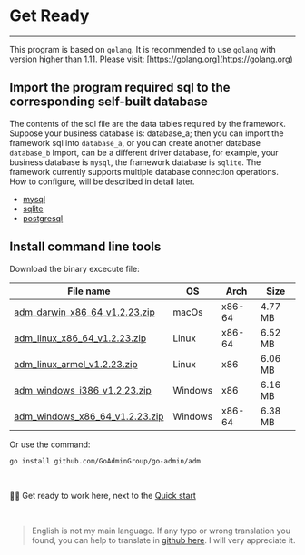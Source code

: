 # Get Ready
---

This program is based on ```golang```. It is recommended to use ```golang``` with version higher than 1.11. Please visit: [https://golang.org](https://golang.org)

## Import the program required sql to the corresponding self-built database

The contents of the sql file are the data tables required by the framework. Suppose your business database is: database_a; then you can import the framework sql into ```database_a```, or you can create another database ```database_b``` Import, can be a different driver database, for example, your business database is ```mysql```, the framework database is ```sqlite```. The framework currently supports multiple database connection operations. How to configure, will be described in detail later.

- [mysql](https://raw.githubusercontent.com/GoAdminGroup/go-admin/master/data/admin.sql)
- [sqlite](https://raw.githubusercontent.com/GoAdminGroup/go-admin/master/data/admin.db)
- [postgresql](https://raw.githubusercontent.com/GoAdminGroup/go-admin/master/data/admin.pgsql)

## Install command line tools

Download the binary excecute file: 

|  File name   | OS  | Arch  | Size  |
|  ----  | ----  | ----  |----  |
| [adm_darwin_x86_64_v1.2.23.zip](http://file.go-admin.cn/go_admin/cli/v1_2_23/adm_darwin_x86_64_v1.2.23.zip)  | macOs | x86-64 | 4.77 MB
| [adm_linux_x86_64_v1.2.23.zip](http://file.go-admin.cn/go_admin/cli/v1_2_23/adm_linux_x86_64_v1.2.23.zip)  | Linux | x86-64   | 6.52 MB
| [adm_linux_armel_v1.2.23.zip](http://file.go-admin.cn/go_admin/cli/v1_2_23/adm_linux_armel_v1.2.23.zip)  | Linux | x86   | 6.06 MB
| [adm_windows_i386_v1.2.23.zip](http://file.go-admin.cn/go_admin/cli/v1_2_23/adm_windows_i386_v1.2.23.zip)  | Windows | x86  |6.16 MB
| [adm_windows_x86_64_v1.2.23.zip](http://file.go-admin.cn/go_admin/cli/v1_2_23/adm_windows_x86_64_v1.2.23.zip)  | Windows | x86-64   |6.38 MB


Or use the command:

```
go install github.com/GoAdminGroup/go-admin/adm
```

<br>

🍺🍺 Get ready to work here, next to the [Quick start](quick_start)

<br>

> English is not my main language. If any typo or wrong translation you found, you can help to translate in [github here](https://github.com/GoAdminGroup/docs). I will very appreciate it.


